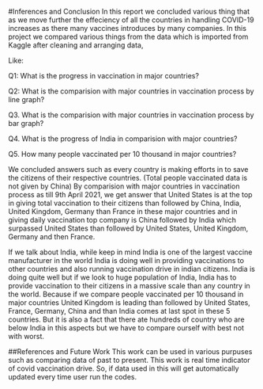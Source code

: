 
#Inferences and Conclusion
In this report we concluded various thing that as we move further the effeciency of all the countries in handling COVID-19 increases as there many vaccines introduces by many companies. In this project we compared various things from the data which is imported from Kaggle after cleaning and arranging data,

Like:

Q1: What is the progress in vaccination in major countries?

Q2: What is the comparision with major countries in vaccination process by line graph?

Q3. What is the comparision with major countries in vaccination process by bar graph?

Q4. What is the progress of India in comparision with major countries?

Q5. How many people vaccinated per 10 thousand in major countries?

We concluded answers such as every country is making efforts in to save the citizens of their respective countries. (Total people vaccinated data is not given by China) By comparision with major countries in vaccination process as till 9th April 2021, we get answer that United States is at the top in giving total vaccination to their citizens than followed by China, India, United Kingdom, Germany than France in these major countries and in giving daily vaccination top company is China followed by India which surpassed United States than followed by United States, United Kingdom, Germany and then France.

If we talk about India, while keep in mind India is one of the largest vaccine manufacturer in the world India is doing well in providing vaccinations to other countries and also running vaccination drive in indian citizens. India is doing quite well but if we look to huge population of India, India has to provide vaccination to their citizens in a massive scale than any country in the world. Because if we compare people vaccinated per 10 thousand in major countries United Kingdom is leading than followed by United States, France, Germany, China and than India comes at last spot in these 5 countries. But it is also a fact that there ate hundreds of country who are below India in this aspects but we have to compare ourself with best not with worst.

##References and Future Work
This work can be used in various purpuses such as comparing data of past to present. This work is real time indicator of covid vaccination drive. So, if data used in this will get automatically updated every time user run the codes.
